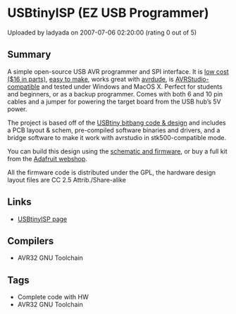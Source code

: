 # USBtinyISP  (EZ USB Programmer)

Uploaded by ladyada on 2007-07-06 02:20:00 (rating 0 out of 5)

## Summary

A simple open-source USB AVR programmer and SPI interface. It is [low cost ($16 in parts)](http://www.ladyada.net/make/usbtinyisp/parts.html), [easy to make](http://www.ladyada.net/make/usbtinyisp/solder.html), works great with [avrdude](http://www.ladyada.net/make/usbtinyisp/avrdude.html), is [AVRStudio-compatible](http://www.ladyada.net/make/usbtinyisp/stk500compat.html) and tested under Windows and MacOS X. Perfect for students and beginners, or as a backup programmer. Comes with both 6 and 10 pin cables and a jumper for powering the target board from the USB hub’s 5V power.


The project is based off of the [USBtiny bitbang code & design](http://www.xs4all.nl/%7Edicks/avr/usbtiny/) and includes a PCB layout & schem, pre-compiled software binaries and drivers, and a bridge software to make it work with avrstudio in stk500-compatible mode.


You can build this design using the [schematic and firmware](http://www.ladyada.net/make/usbtinyisp/download.html), or buy a full kit from the [Adafruit webshop](http://www.adafruit.com/).


All the firmware code is distributed under the GPL, the hardware design layout files are CC 2.5 Attrib./Share-alike

## Links

- [USBtinyISP page](http://www.ladyada.net/make/usbtinyisp)

## Compilers

- AVR32 GNU Toolchain

## Tags

- Complete code with HW
- AVR32 GNU Toolchain
